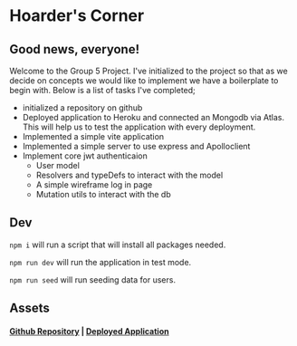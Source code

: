 # Hoarder's Corner

## Good news, everyone!

Welcome to the Group 5 Project. I've initialized to the project so that as we decide on concepts we would like to implement we have a boilerplate to begin with. Below is a list of tasks I've completed;

- initialized a repository on github
- Deployed application to Heroku and connected an Mongodb via Atlas. This will help us to test the application with every deployment.
- Implemented a simple vite application
- Implemented a simple server to use express and Apolloclient
- Implement core jwt authenticaion
  - User model
  - Resolvers and typeDefs to interact with the model
  - A simple wireframe log in page
  - Mutation utils to interact with the db

## Dev

`npm i` will run a script that will install all packages needed.

`npm run dev` will run the application in test mode.

`npm run seed` will run seeding data for users.

## Assets

#### [Github Repository](https://github.com/jsgunn22/smell-o-scope) | [Deployed Application](https://smell-o-scope-fing-longer-8a61e2b82a17.herokuapp.com/)
